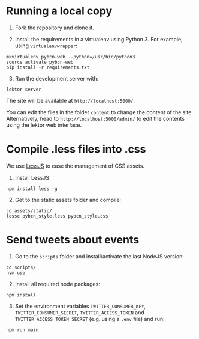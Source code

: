 # Running a local copy

1. Fork the repository and clone it.

2. Install the requirements in a virtualenv using Python 3. For example, using `virtualenvwrapper`:

```
mkvirtualenv pybcn-web --python=/usr/bin/python3
source activate pybcn-web
pip install -r requirements.txt
```

3. Run the development server with:
```
lektor server
```
The site will be available at `http://localhost:5000/`.

You can edit the files in the folder `content` to change the content of the site. Alternatively, head to `http://localhost:5000/admin/` to edit the contents using the lektor web interface.


# Compile .less files into .css

We use [LessJS](http://lesscss.org/usage/) to ease the management of CSS assets.

1. Install LessJS:
```
npm install less -g
```
2. Get to the static assets folder and compile:
```
cd assets/static/
lessc pybcn_style.less pybcn_style.css
```

# Send tweets about events

1. Go to the `scripts` folder and install/activate the last NodeJS version:
```
cd scripts/
nvm use
```

2. Install all required node packages:
```
npm install
```

3. Set the environment variables `TWITTER_CONSUMER_KEY`, `TWITTER_CONSUMER_SECRET`,
`TWITTER_ACCESS_TOKEN` and  `TWITTER_ACCESS_TOKEN_SECRET` (e.g. using a
`.env` file) and run:
```
npm run main
```